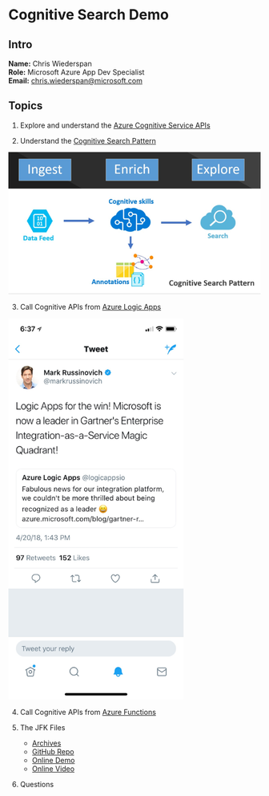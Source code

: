 # Cognitive Search Demo

## Intro
**Name:** Chris Wiederspan  
**Role:** Microsoft Azure App Dev Specialist  
**Email:** chris.wiederspan@microsoft.com

## Topics
1. Explore and understand the [Azure Cognitive Service APIs](https://azure.microsoft.com/en-us/services/cognitive-services/)

2. Understand the [Cognitive Search Pattern](https://azure-scenarios-experience.azurewebsites.net/search-ai.html)

![Cognitive Search Pattern](/content/images/cognitive-search-pattern.png)

3. Call Cognitive APIs from [Azure Logic Apps](https://azure.microsoft.com/en-us/services/logic-apps/)

<img src="./content/images/logic-app-tweet.jpg" width="350px">

4. Call Cognitive APIs from [Azure Functions](https://azure.microsoft.com/en-us/services/functions/)

5. The JFK Files
    * [Archives](https://www.archives.gov/research/jfk/jfkbulkdownload)
    * [GitHub Repo](https://github.com/Microsoft/AzureSearch_JFK_Files)
    * [Online Demo](https://jfkfiles2.azurewebsites.net/)
    * [Online Video](https://channel9.msdn.com/Shows/AI-Show/Using-Cognitive-Search-to-Understand-the-JFK-Documents)

6. Questions